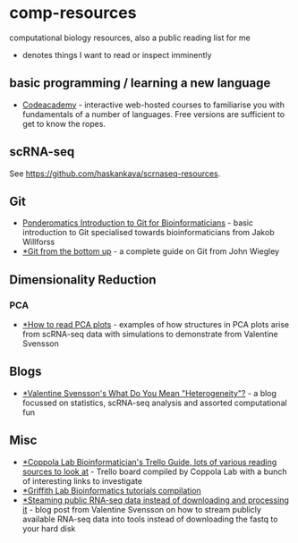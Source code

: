 # comp-resources
computational biology resources, also a public reading list for me
* denotes things I want to read or inspect imminently

## basic programming / learning a new language
- [Codeacademy](www.codeacademy.com) - interactive web-hosted courses to familiarise you with fundamentals of a number of languages. Free versions are sufficient to get to know the ropes.

## scRNA-seq
See https://github.com/haskankaya/scrnaseq-resources.

## Git
- [Ponderomatics Introduction to Git for Bioinformaticians](http://ponderomatics.nfshost.com/git.html) - basic introduction to Git specialised towards bioinformaticians from Jakob Willforss
- [*Git from the bottom up](jwiegley.github.io/git-from-the-bottom-up)  - a complete guide on Git from John Wiegley

## Dimensionality Reduction
### PCA
- [*How to read PCA plots](http://www.nxn.se/valent/2017/6/12/how-to-read-pca-plots) - examples of how structures in PCA plots arise from scRNA-seq data with simulations to demonstrate from Valentine Svensson

## Blogs
- [*Valentine Svensson's What Do You Mean "Heterogeneity"?](http://www.nxn.se) - a blog focussed on statistics, scRNA-seq analysis and assorted computational fun

## Misc
- [*Coppola Lab Bioinformatician's Trello Guide, lots of various reading sources to look at](https://trello.com/b/3geUNeW5/bioinformatics-training-resources-coppola-lab) - Trello board compiled by Coppola Lab with a bunch of interesting links to investigate
- [*Griffith Lab Bioinformatics tutorials compilation](https://genviz.org/resources/)
- [*Steaming public RNA-seq data instead of downloading and processing it](http://www.nxn.se/valent/streaming-rna-seq-data-from-ena) - blog post from Valentine Svensson on how to stream publicly available RNA-seq data into tools instead of downloading the fastq to your hard disk
